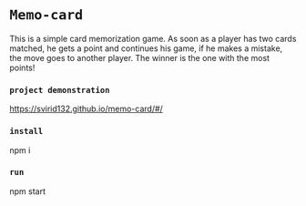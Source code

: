 # `Memo-card`

This is a simple card memorization game. As soon as a player has two cards matched, he gets a point and continues his game, if he makes a mistake, the move goes to another player. The winner is the one with the most points!

### `project demonstration`
https://svirid132.github.io/memo-card/#/

### `install`
npm i

### `run`
npm start

